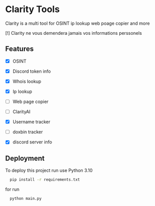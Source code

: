 
# Clarity Tools

Clarity is a multi tool for OSINT ip lookup web poage copier and more

[!] Clarity ne vous demendera jamais vos informations perssonels


## Features

- [x] OSINT
- [x] Discord token info
- [x] Whois lookup
- [X] Ip lookup
- [ ] Web page copier
- [ ] ClarityAI
- [x] Username tracker
- [ ] doxbin tracker
- [x] discord server info



## Deployment

To deploy this project run use Python 3.10

```bash
  pip install -r requirements.txt
```

for run

```bash
  python main.py
```


